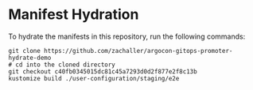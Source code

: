 # Manifest Hydration

To hydrate the manifests in this repository, run the following commands:

```shell
git clone https://github.com/zachaller/argocon-gitops-promoter-hydrate-demo
# cd into the cloned directory
git checkout c40fb0345015dc81c45a7293d0d2f877e2f8c13b
kustomize build ./user-configuration/staging/e2e
```
